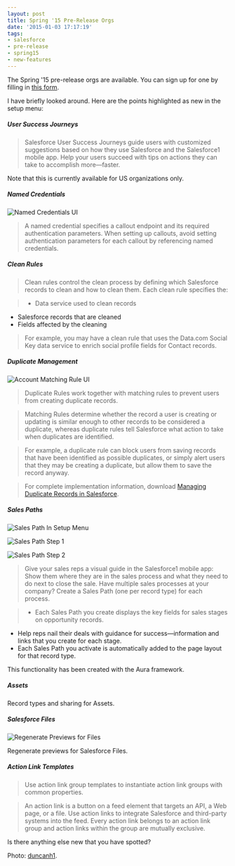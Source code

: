 ```yaml
---
layout: post
title: Spring '15 Pre-Release Orgs
date: '2015-01-03 17:17:19'
tags:
- salesforce
- pre-release
- spring15
- new-features
---
```


The Spring '15 pre-release orgs are available. You can sign up for one by filling in [this form](https://www.salesforce.com/form/signup/prerelease-spring15.jsp).

I have briefly looked around. Here are the points highlighted as new in the setup menu:

##### User Success Journeys

> Salesforce User Success Journeys guide users with customized suggestions based on how they use Salesforce and the Salesforce1 mobile app. Help your users succeed with tips on actions they can take to accomplish more—faster.

Note that this is currently available for US organizations only.

##### Named Credentials

![Named Credentials UI](/content/images/2015/01/Screenshot-2014-12-31-17-52-27.png)

> A named credential specifies a callout endpoint and its required authentication parameters. When setting up callouts, avoid setting authentication parameters for each callout by referencing named credentials.

##### Clean Rules

> Clean rules control the clean process by defining which Salesforce records to clean and how to clean them. Each clean rule specifies the:

> * Data service used to clean records
* Salesforce records that are cleaned
* Fields affected by the cleaning

> For example, you may have a clean rule that uses the Data.com Social Key data service to enrich social profile fields for Contact records.

##### Duplicate Management

![Account Matching Rule UI](/content/images/2015/01/Screenshot-2014-12-31-17-33-13.png)

> Duplicate Rules work together with matching rules to prevent users from creating duplicate records.

> Matching Rules determine whether the record a user is creating or updating is similar enough to other records to be considered a duplicate, whereas duplicate rules tell Salesforce what action to take when duplicates are identified.

> For example, a duplicate rule can block users from saving records that have been identified as possible duplicates, or simply alert users that they may be creating a duplicate, but allow them to save the record anyway.

> For complete implementation information, download [Managing Duplicate Records in Salesforce](https://gs0.salesforce.com/help/doc/en/salesforce_data_quality_duplicate_prevention.pdf).

##### Sales Paths

![Sales Path In Setup Menu](/content/images/2015/01/Screenshot-2014-12-31-17-35-27.png)

![Sales Path Step 1](/content/images/2015/01/Screenshot-2014-12-31-17-34-22.png)

![Sales Path Step 2](/content/images/2015/01/Screenshot-2014-12-31-17-34-35.png)

> Give your sales reps a visual guide in the Salesforce1 mobile app: Show them where they are in the sales process and what they need to do next to close the sale. Have multiple sales processes at your company? Create a Sales Path (one per record type) for each process.

> * Each Sales Path you create displays the key fields for sales stages on opportunity records.
* Help reps nail their deals with guidance for success—information and links that you create for each stage.
* Each Sales Path you activate is automatically added to the page layout for that record type.

This functionality has been created with the Aura framework.

##### Assets

Record types and sharing for Assets.

##### Salesforce Files

![Regenerate Previews for Files](/content/images/2015/01/Screenshot-2014-12-31-17-40-54.png)

Regenerate previews for Salesforce Files.

##### Action Link Templates

> Use action link group templates to instantiate action link groups with common properties.

> An action link is a button on a feed element that targets an API, a Web page, or a file. Use action links to integrate Salesforce and third-party systems into the feed. Every action link belongs to an action link group and action links within the group are mutually exclusive.

Is there anything else new that you have spotted?

Photo: [duncanh1](https://www.flickr.com/photos/duncanh1/7003508338/).
